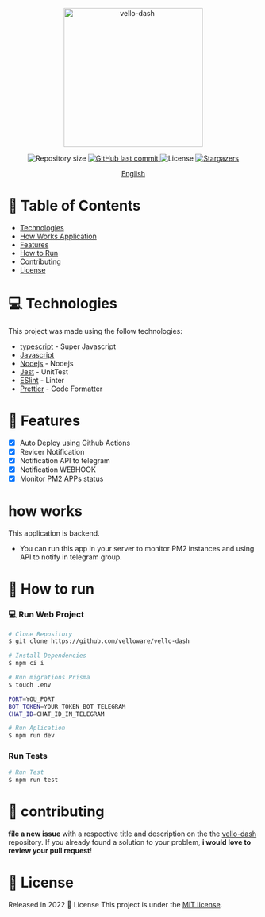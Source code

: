 <p align="center">
   <img src="https://avatars.githubusercontent.com/u/105833248?s=400&u=23db20e40ccd72d71fa4e22600335d2c8518a8b1&v=4" alt="vello-dash" width="280"/>
</p>

<p align="center">	
  <img alt="Repository size" src="https://img.shields.io/github/repo-size/velloware/vello-dash?color=774DD6">

  <a href="https://github.com/velloware/vello-dash/commits">
    <img alt="GitHub last commit" src="https://img.shields.io/github/last-commit/velloware/vello-dash?color=774DD6">
  </a> 
  <img alt="License" src="https://img.shields.io/badge/license-MIT-8257E5">
  <a href="https://github.com/velloware/vello-dash/stargazers">
    <img alt="Stargazers" src="https://img.shields.io/github/stars/velloware/vello-dash?color=8257E5&logo=github">
  </a>
</p>

<p align="center">
    <a href="README.md">English</a>
  
 </p>

# :pushpin: Table of Contents

- [Technologies](#computer-technologies)
- [How Works Application](#how-works)
- [Features](#rocket-features)
- [How to Run](#construction_worker-how-to-run)
- [Contributing](#tada-contributing)
- [License](#closed_book-license)

# :computer: Technologies

This project was made using the follow technologies:

- [typescript](https://www.typescriptlang.org/) - Super Javascript
- [Javascript](https://www.typescriptlang.org/)
- [Nodejs](http://nodejs.org/) - Nodejs
- [Jest](https://jestjs.io/) - UnitTest
- [ESlint](https://eslint.org/) - Linter
- [Prettier](https://prettier.io/) - Code Formatter

# :rocket: Features

- [x] Auto Deploy using Github Actions
- [x] Revicer Notification
- [x] Notification API to telegram
- [x] Notification WEBHOOK
- [x] Monitor PM2 APPs status

# how works

This application is backend.

- You can run this app in your server to monitor PM2 instances and using API to notify in telegram group.

# :construction_worker: How to run

### 💻 Run Web Project

```bash
# Clone Repository
$ git clone https://github.com/velloware/vello-dash

# Install Dependencies
$ npm ci i

# Run migrations Prisma
$ touch .env

PORT=YOU_PORT
BOT_TOKEN=YOUR_TOKEN_BOT_TELEGRAM
CHAT_ID=CHAT_ID_IN_TELEGRAM

# Run Aplication
$ npm run dev
```

### Run Tests

```bash
# Run Test
$ npm run test
```


# :tada: contributing

**file a new issue** with a respective title and description on the the [vello-dash](https://github.com/velloware/vello-dash/issues) repository. If you already found a solution to your problem, **i would love to review your pull request**!

# :closed_book: License

Released in 2022 :closed_book: License
This project is under the [MIT license](./LICENSE).
